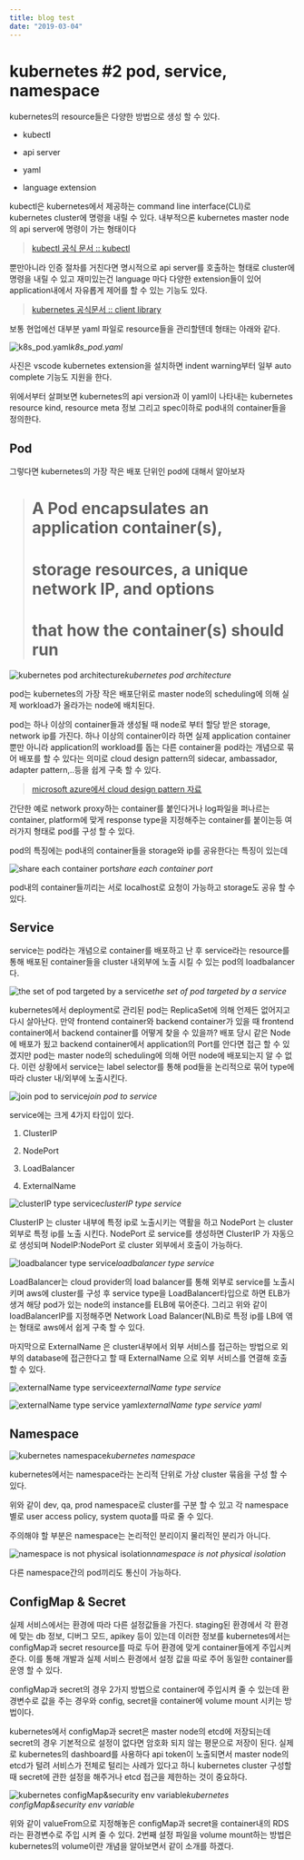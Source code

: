 ```yaml
---
title: blog test
date: "2019-03-04"
---
```


# kubernetes #2 pod, service, namespace

kubernetes의 resource들은 다양한 방법으로 생성 할 수 있다.

* kubectl

* api server

* yaml

* language extension

kubectl은 kubernetes에서 제공하는 command line interface(CLI)로 kubernetes cluster에 명령을 내릴 수 있다. 내부적으론 kubernetes master node의 api server에 명령이 가는 형태이다
> [kubectl 공식 문서 :: kubectl](https://kubernetes.io/docs/reference/kubectl/overview/)

뿐만아니라 인증 절차를 거친다면 명시적으로 api server를 호출하는 형태로 cluster에 명령을 내릴 수 있고 재미있는건 language 마다 다양한 extension들이 있어 application내에서 자유롭게 제어를 할 수 있는 기능도 있다.
> [kubernetes 공식문서 :: client library](https://kubernetes.io/docs/reference/using-api/client-libraries/)

보통 현업에선 대부분 yaml 파일로 resource들을 관리할텐데 형태는 아래와 같다.

![k8s_pod.yaml](https://cdn-images-1.medium.com/max/2000/1*yExyfJcq0VYjnhEXvurizQ.png)*k8s_pod.yaml*

사진은 vscode kubernetes extension을 설치하면 indent warning부터 일부 auto complete 기능도 지원을 한다.

위에서부터 살펴보면 kubernetes의 api version과 이 yaml이 나타내는 kubernetes resource kind, resource meta 정보 그리고 spec이하로 pod내의 container들을 정의한다.

## Pod

그렇다면 kubernetes의 가장 작은 배포 단위인 pod에 대해서 알아보자
> # A Pod encapsulates an application container(s),
> # storage resources, a unique network IP, and options
> # that how the container(s) should run

![kubernetes pod architecture](https://cdn-images-1.medium.com/max/3176/1*Y9Tg7mvjUqmAFopF6wbHnw.png)*kubernetes pod architecture*

pod는 kubernetes의 가장 작은 배포단위로 master node의 scheduling에 의해 실제 workload가 올라가는 node에 배치된다.

pod는 하나 이상의 container들과 생성될 때 node로 부터 할당 받은 storage, network ip를 가진다. 하나 이상의 container이라 하면 실제 application container뿐만 아니라 application의 workload를 돕는 다른 container을 pod라는 개념으로 묶어 배포를 할 수 있다는 의미로 cloud design pattern의 sidecar, ambassador, adapter pattern,..등을 쉽게 구축 할 수 있다.
> [microsoft azure에서 cloud design pattern 자료](https://docs.microsoft.com/ko-kr/azure/architecture/patterns/)

간단한 예로 network proxy하는 container를 붙인다거나 log파일을 퍼나르는 container, platform에 맞게 response type을 지정해주는 container를 붙이는등 여러가지 형태로 pod를 구성 할 수 있다.

pod의 특징에는 pod내의 container들을 storage와 ip를 공유한다는 특징이 있는데

![share each container port](https://cdn-images-1.medium.com/max/3356/1*0dz0sk1Mhb8YviK6fpqOuA.png)*share each container port*

pod내의 container들끼리는 서로 localhost로 요청이 가능하고 storage도 공유 할 수 있다.

## Service

service는 pod라는 개념으로 container를 배포하고 난 후 service라는 resource를 통해 배포된 container들을 cluster 내외부에 노출 시킬 수 있는 pod의 loadbalancer다.

![the set of pod targeted by a service](https://cdn-images-1.medium.com/max/4100/1*QkKZa6xatrexevyfOCh-pA.png)*the set of pod targeted by a service*

kubernetes에서 deployment로 관리된 pod는 ReplicaSet에 의해 언제든 없어지고 다시 살아난다. 만약 frontend container와 backend container가 있을 때 frontend container에서 backend container를 어떻게 찾을 수 있을까? 배포 당시 같은 Node에 배포가 됬고 backend container에서 application의 Port를 안다면 접근 할 수 있겠지만 pod는 master node의 scheduling에 의해 어떤 node에 배포되는지 알 수 없다. 이런 상황에서 service는 label selector를 통해 pod들을 논리적으로 묶어 type에 따라 cluster 내/외부에 노출시킨다.

![join pod to service](https://cdn-images-1.medium.com/max/4792/1*SPt_7cm2Z1odPVdObogaHw.png)*join pod to service*

service에는 크게 4가지 타입이 있다.

1. ClusterIP

1. NodePort

1. LoadBalancer

1. ExternalName

![clusterIP type service](https://cdn-images-1.medium.com/max/2000/0*tZbn3fTdgZyWsgz6)*clusterIP type service*

ClusterIP 는 cluster 내부에 특정 ip로 노출시키는 역활을 하고 NodePort 는 cluster 외부로 특정 ip를 노출 시킨다. NodePort 로 service를 생성하면 ClusterIP 가 자동으로 생성되며 NodeIP:NodePort 로 cluster 외부에서 호출이 가능하다.

![loadbalancer type service](https://cdn-images-1.medium.com/max/2000/0*EEPGK2QM_UMgWYaP)*loadbalancer type service*

LoadBalancer는 cloud provider의 load balancer를 통해 외부로 service를 노출시키며 aws에 cluster를 구성 후 service type을 LoadBalancer타입으로 하면 ELB가 생겨 해당 pod가 있는 node의 instance를 ELB에 묶어준다. 그리고 위와 같이 loadBalancerIP를 지정해주면 Network Load Balancer(NLB)로 특정 ip를 LB에 엮는 형태로 aws에서 쉽게 구축 할 수 있다.

마지막으로 ExternalName 은 cluster내부에서 외부 서비스를 접근하는 방법으로 외부의 database에 접근한다고 할 때 ExternalName 으로 외부 서비스를 연결해 호출 할 수 있다.

![externalName type service](https://cdn-images-1.medium.com/max/2624/1*uzmYeqSy_8Uter224Jd2DA.png)*externalName type service*

![externalName type service yaml](https://cdn-images-1.medium.com/max/2224/1*uUNhkyrXL5C1VOn9aSMKbA.png)*externalName type service yaml*

## Namespace

![kubernetes namespace](https://cdn-images-1.medium.com/max/4880/1*zSTrQt8ePD1K8W1fOa4ySA.png)*kubernetes namespace*

kubernetes에서는 namespace라는 논리적 단위로 가상 cluster 묶음을 구성 할 수 있다.

위와 같이 dev, qa, prod namespace로 cluster를 구분 할 수 있고 각 namespace별로 user access policy, system quota를 따로 줄 수 있다.

주의해야 할 부분은 namespace는 논리적인 분리이지 물리적인 분리가 아니다.

![namespace is not physical isolation](https://cdn-images-1.medium.com/max/4520/1*rsmCPG3lKruqbPtBI9eHzg.png)*namespace is not physical isolation*

다른 namespace간의 pod끼리도 통신이 가능하다.

## ConfigMap & Secret

실제 서비스에서는 환경에 따라 다른 설정값들을 가진다. staging된 환경에서 각 환경에 맞는 db 정보, 디버그 모드, apikey 등이 있는데 이러한 정보를 kubernetes에서는 configMap과 secret resource를 따로 두어 환경에 맞게 container들에게 주입시켜준다. 이를 통해 개발과 실제 서비스 환경에서 설정 값을 따로 주어 동일한 container를 운영 할 수 있다.

configMap과 secret의 경우 2가지 방법으로 container에 주입시켜 줄 수 있는데 환경변수로 값을 주는 경우와 config, secret을 container에 volume mount 시키는 방법이다.

kubernetes에서 configMap과 secret은 master node의 etcd에 저장되는데 secret의 경우 기본적으로 설정이 없다면 암호화 되지 않는 평문으로 저장이 된다. 실제로 kubernetes의 dashboard를 사용하다 api token이 노출되면서 master node의 etcd가 털려 서비스가 전체로 털리는 사례가 있다고 하니 kubernetes cluster 구성할 때 secret에 관한 설정을 해주거나 etcd 접근을 제한하는 것이 중요하다.

![kubernetes configMap&security env variable](https://cdn-images-1.medium.com/max/3428/1*DHlcoyKn-wdRQwMMJHu49w.png)*kubernetes configMap&security env variable*

위와 같이 valueFrom으로 지정해놓은 configMap과 secret을 container내의 RDS라는 환경변수로 주입 시켜 줄 수 있다. 2번째 설정 파일을 volume mount하는 방법은 kubernetes의 volume이란 개념을 알아보면서 같이 소개를 하겠다.